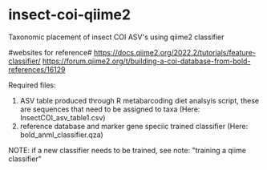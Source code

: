 # insect-coi-qiime2
Taxonomic placement of insect COI ASV's using qiime2 classifier

#websites for reference#
https://docs.qiime2.org/2022.2/tutorials/feature-classifier/
https://forum.qiime2.org/t/building-a-coi-database-from-bold-references/16129

Required files: 
1) ASV table produced through R metabarcoding diet analsyis script, these are sequences that need to be assigned to taxa (Here: InsectCOI_asv_table1.csv)
2) reference database and marker gene speciic trained classifier (Here: bold_anml_classifier.qza) 

NOTE: if a new classifier needs to be trained, see note: "training a qiime classifier"


